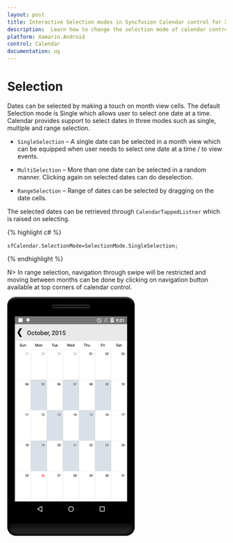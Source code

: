 ```yaml
---
layout: post
title: Interactive Selection modes in Syncfusion Calendar control for Xamarin.Android
description:  Learn how to change the selection mode of calendar control
platform: Xamarin.Android
control: Calendar
documentation: ug
---
```

# Selection

Dates can be selected by making a touch on month view cells. The default Selection mode is Single which allows user to select one date at a time. Calendar provides support to select dates in three modes such as single, multiple and range selection.

* `SingleSelection` – A single date can be selected in a month view which can be equipped when user needs to select one date at a time / to view events.

* `MultiSelection` – More than one date can be selected in a random manner. Clicking again on selected dates can do deselection.

* `RangeSelection` – Range of dates can be selected by dragging on the date cells.

The selected dates can be retrieved through `CalendarTappedListner` which is raised on selecting.

{% highlight c# %}
	
	sfCalendar.SelectionMode=SelectionMode.SingleSelection;
	
{% endhighlight %}

N> In range selection, navigation through swipe will be restricted and moving between months can be done by clicking on navigation button available at top corners of calendar control.

![](images/Selection.png)